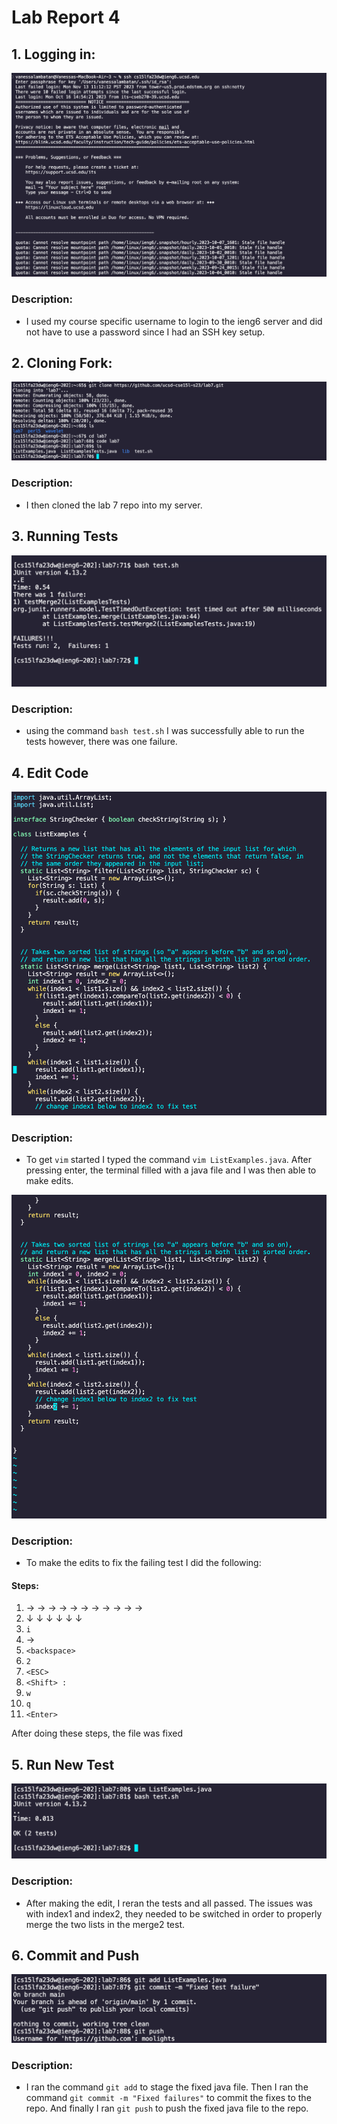 # Lab Report 4

## 1. Logging in:
![Image](lab4_login.png)
### Description:
- I used my course specific username to login to the ieng6 server and did not have to use a password
  since I had an SSH key setup.

## 2. Cloning Fork:
![Image](lab4_clone.png)
### Description:
- I then cloned the lab 7 repo into my server.

## 3. Running Tests
![Image](lab4_Test1.png)
### Description:
- using the command ``bash test.sh`` I was successfully able to run the tests
  however, there was one failure.

## 4. Edit Code
![Image](lab4_vim.png)
### Description:
- To get ``vim`` started I typed the command ``vim ListExamples.java``. After pressing enter, the terminal
  filled with a java file and I was then able to make edits.

![Image](lab4_vim_fixed.png)
### Description:
- To make the edits to fix the failing test I did the following:
#### Steps:
1. &rarr; &rarr; &rarr; &rarr; &rarr; &rarr; &rarr; &rarr; &rarr; &rarr; &rarr;
2. &darr; &darr; &darr; &darr; &darr; &darr;
3. `i`
4. &rarr;
5. `<backspace>`
6. `2`
7. `<ESC>`
8. `<Shift> :`
9. `w`
10. `q`
11. `<Enter>`

After doing these steps, the file was fixed
## 5. Run New Test
![Image](lab4_tests_pass.png)
### Description:
- After making the edit, I reran the tests and all passed. The issues was with index1 and index2, they needed to be switched in order to properly merge the two lists in the merge2 test.

## 6. Commit and Push
![Image](lab4_git.png)
### Description:
- I ran the command ``git add`` to stage the fixed java file. Then I ran the command ``git commit -m "Fixed failures"`` to
  commit the fixes to the repo. And finally I ran ``git push`` to push the fixed java file to the repo.

